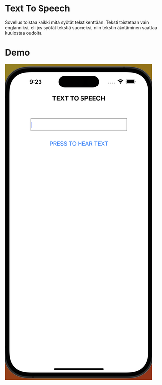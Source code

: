 # Text To Speech

Sovellus toistaa kaikki mitä syötät tekstikenttään. Teksti toistetaan vain englanniksi, eli jos syötät tekstiä suomeksi,
niin tekstin ääntäminen saattaa kuulostaa oudolta.

# Demo

![Demo](./images/demo.png)